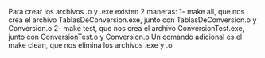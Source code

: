 Para crear los archivos .o y .exe existen 2 maneras:
1- make all, que nos crea el archivo TablasDeConversion.exe, junto con TablasDeConversion.o y Conversion.o
2- make test, que nos crea el archivo ConversionTest.exe, junto con ConversionTest.o y Conversion.o
Un comando adicional es el make clean, que nos elimina los archivos .exe y .o
